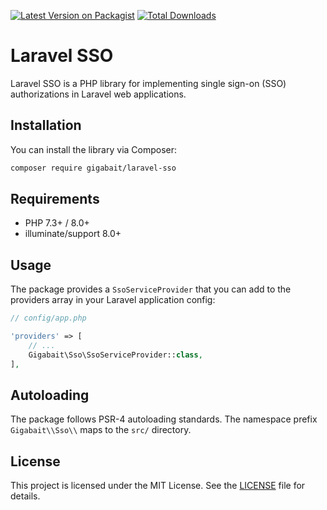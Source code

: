[![Latest Version on Packagist](https://img.shields.io/packagist/v/gigabait/laravel-sso.svg?style=flat-square)](https://packagist.org/packages/gigabait/laravel-sso)
[![Total Downloads](https://img.shields.io/packagist/dt/gigabait/laravel-sso.svg?style=flat-square)](https://packagist.org/packages/gigabait/laravel-sso)

# Laravel SSO

Laravel SSO is a PHP library for implementing single sign-on (SSO) authorizations in Laravel web applications.

## Installation

You can install the library via Composer:

```bash
composer require gigabait/laravel-sso
```

## Requirements

- PHP 7.3+ / 8.0+
- illuminate/support 8.0+

## Usage

The package provides a `SsoServiceProvider` that you can add to the providers array in your Laravel application config:

```php
// config/app.php

'providers' => [
    // ...
    Gigabait\Sso\SsoServiceProvider::class,
],
```

## Autoloading

The package follows PSR-4 autoloading standards. The namespace prefix `Gigabait\\Sso\\` maps to the `src/` directory.

## License

This project is licensed under the MIT License. See the [LICENSE](https://github.com/gigabait93/laravel-sso/blob/main/LICENSE) file for details.
